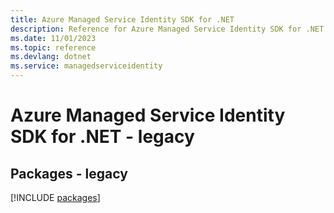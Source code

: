 ```yaml
---
title: Azure Managed Service Identity SDK for .NET
description: Reference for Azure Managed Service Identity SDK for .NET
ms.date: 11/01/2023
ms.topic: reference
ms.devlang: dotnet
ms.service: managedserviceidentity
---
```

# Azure Managed Service Identity SDK for .NET - legacy
## Packages - legacy
[!INCLUDE [packages](managed-service-identity-index.md)]